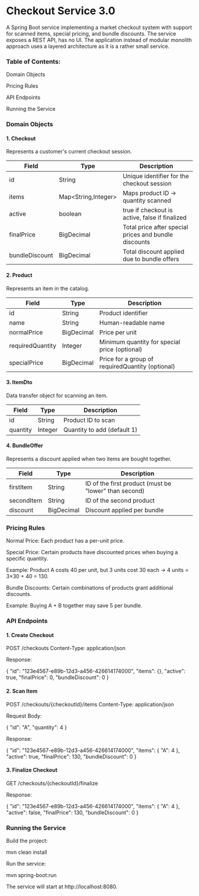 # Checkout Service 3.0

A Spring Boot service implementing a market checkout system with support for scanned items, special pricing, and bundle discounts. The service exposes a REST API, has no UI.
The application instead of modular monolith approach uses a layered architecture as it is a rather small service. 
### Table of Contents:

Domain Objects

Pricing Rules

API Endpoints

Running the Service

### Domain Objects
####  1. Checkout

Represents a customer's current checkout session.

| Field          | Type                 | Description                                           |
| -------------- | -------------------- | ----------------------------------------------------- |
| id             | String               | Unique identifier for the checkout session            |
| items          | Map\<String,Integer> | Maps product ID → quantity scanned                    |
| active         | boolean              | true if checkout is active, false if finalized        |
| finalPrice     | BigDecimal           | Total price after special prices and bundle discounts |
| bundleDiscount | BigDecimal           | Total discount applied due to bundle offers           |

####  2. Product

Represents an item in the catalog.

| Field            | Type       | Description                                      |
| ---------------- | ---------- | ------------------------------------------------ |
| id               | String     | Product identifier                               |
| name             | String     | Human-readable name                              |
| normalPrice      | BigDecimal | Price per unit                                   |
| requiredQuantity | Integer    | Minimum quantity for special price (optional)    |
| specialPrice     | BigDecimal | Price for a group of requiredQuantity (optional) |

####  3. ItemDto

Data transfer object for scanning an item.

| Field    | Type    | Description                 |
| -------- | ------- | --------------------------- |
| id       | String  | Product ID to scan          |
| quantity | Integer | Quantity to add (default 1) |

####  4. BundleOffer

Represents a discount applied when two items are bought together.


| Field  | Type | Description |
| ------------- | ------------- | ------------- |
| firstItem  | String  | ID of the first product (must be "lower" than second) |
| secondItem  | String | ID of the second product |
| discount  | BigDecimal  | Discount applied per bundle |

### Pricing Rules

Normal Price: Each product has a per-unit price.

Special Price: Certain products have discounted prices when buying a specific quantity.

Example: Product A costs 40 per unit, but 3 units cost 30 each → 4 units = 3×30 + 40 = 130.

Bundle Discounts: Certain combinations of products grant additional discounts.

Example: Buying A + B together may save 5 per bundle.

### API Endpoints
#### 1. Create Checkout
   POST /checkouts
   Content-Type: application/json


Response:

{
"id": "123e4567-e89b-12d3-a456-426614174000",
"items": {},
"active": true,
"finalPrice": 0,
"bundleDiscount": 0
}

#### 2. Scan Item
   POST /checkouts/{checkoutId}/items
   Content-Type: application/json


Request Body:

{
"id": "A",
"quantity": 4
}


Response:

{
"id": "123e4567-e89b-12d3-a456-426614174000",
"items": { "A": 4 },
"active": true,
"finalPrice": 130,
"bundleDiscount": 0
}

#### 3. Finalize Checkout
   GET /checkouts/{checkoutId}/finalize


Response:

{
"id": "123e4567-e89b-12d3-a456-426614174000",
"items": { "A": 4 },
"active": false,
"finalPrice": 130,
"bundleDiscount": 0
}


### Running the Service

Build the project:

mvn clean install

Run the service:

mvn spring-boot:run


The service will start at http://localhost:8080.